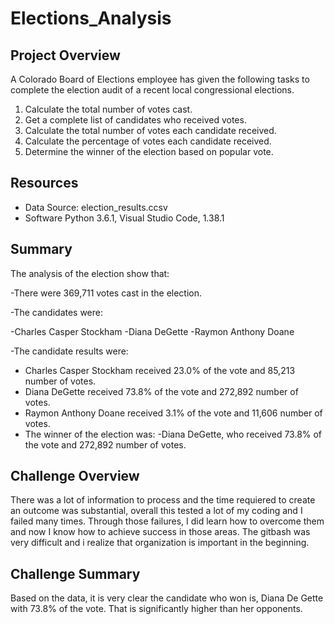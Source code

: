 # Elections_Analysis

## Project Overview
A Colorado Board of Elections employee has given the following tasks to complete the election audit of a recent local congressional elections.

1. Calculate the total number of votes cast.
2. Get a complete list of candidates who received votes.
3. Calculate the total number of votes each candidate received.
4. Calculate the percentage of votes each candidate received.
5. Determine the winner of the election based on popular vote.

## Resources
- Data Source: election_results.ccsv
- Software Python 3.6.1, Visual Studio Code, 1.38.1

## Summary 
The analysis of the election show that:

-There were 369,711 votes cast in the election.

-The candidates were:

  -Charles Casper Stockham
  -Diana DeGette
  -Raymon Anthony Doane
  
 -The candidate results were:
  - Charles Casper Stockham received 23.0% of the vote and 85,213 number of votes.
  - Diana DeGette received 73.8% of the vote and 272,892 number of votes.
  - Raymon Anthony Doane received 3.1% of the vote and 11,606 number of votes.
 - The winner of the election was:
  -Diana DeGette, who received 73.8% of the vote and 272,892 number of votes.
## Challenge Overview
There was a lot of information to process and the time requiered to create an outcome was substantial, overall this tested a lot of my coding and I failed many times.
Through those failures, I did learn how to overcome them and now I know how to achieve success in those areas. The gitbash was very difficult and i realize that organization 
is important in the beginning.
## Challenge Summary
Based on the data, it is very clear the candidate who won is, Diana De Gette with 73.8% of the vote. That is significantly higher than her opponents. 
